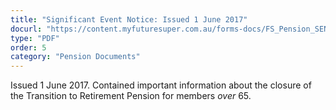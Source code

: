 ```yaml
---
title: "Significant Event Notice: Issued 1 June 2017"
docurl: "https://content.myfuturesuper.com.au/forms-docs/FS_Pension_SEN_TTR_closure_over_65_1_June_2017.pdf"
type: "PDF"
order: 5
category: "Pension Documents"
---
```


Issued 1 June 2017. Contained important information about the closure of the Transition to Retirement Pension for members _over_ 65.
